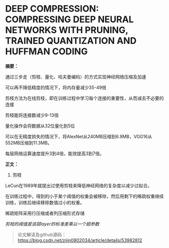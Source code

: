 # DEEP COMPRESSION: COMPRESSING DEEP NEURAL NETWORKS WITH PRUNING, TRAINED QUANTIZATION AND HUFFMAN CODING

**摘要：**

通过三步走（剪枝、量化、哈夫曼编码）的方式实现神经网络压缩及加速

可以再不降低精度的情况下，将内存量减少35-49倍

剪枝方法为在线剪枝，即在训练过程中学习每个连接的重要性，从而减去不必要的连接

剪枝能将连接数减少9-13倍

量化操作会将数据从32位量化到5位

可以在无精度损失的情况下，将AlexNet从240MB压缩到6.9MB，VGG16从552MB压缩到11.3MB。

每层网络运算速度提升3到4倍，能效提高3到7倍。

**正文：**

1. 剪枝

LeCun在1989年就提出过使用剪枝来降低神经网络的复杂度以减少过拟合。

在训练过程中，得到的小于某个阈值的权重会被移除，然后用剩下的稀疏权重继续训练，训练后继续移除数值过小的权重。

稀疏矩阵采用行压缩或者列压缩形式存储

*剪枝的阈值是该层layer的标准差乘以一个超参数*

> 论文解读及github源码：https://blog.csdn.net/zijin0802034/article/details/53982812
